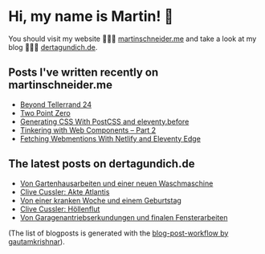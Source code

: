 # Hi, my name is Martin! 👋 
You should visit my website 👨🏼‍💻  [martinschneider.me](https://martinschneider.me) and take a look at my blog 🤷🏼‍♂️ [dertagundich.de](https://www.dertagundich.de).

## Posts I've written recently on martinschneider.me
<!-- MSME-POST-LIST:START -->
- [Beyond Tellerrand 24](https://martinschneider.me/articles/beyond-tellerrand-24/)
- [Two Point Zero](https://martinschneider.me/articles/two-point-zero/)
- [Generating CSS With PostCSS and eleventy.before](https://martinschneider.me/articles/generating-css-with-postcss-and-eleventy-before/)
- [Tinkering with Web Components – Part 2](https://martinschneider.me/articles/tinkering-with-web-components-part-2/)
- [Fetching Webmentions With Netlify and Eleventy Edge](https://martinschneider.me/articles/fetching-webmentions-with-netlify-and-eleventy-edge/)
<!-- MSME-POST-LIST:END -->

## The latest posts on dertagundich.de
<!-- DTUI-POST-LIST:START -->
- [Von Gartenhausarbeiten und einer neuen Waschmaschine](https://www.dertagundich.de/2024/10/von-gartenhausarbeiten-und-einer-neuen-waschmaschine)
- [Clive Cussler: Akte Atlantis](https://www.dertagundich.de/2024/10/clive-cussler-akte-atlantis)
- [Von einer kranken Woche und einem Geburtstag](https://www.dertagundich.de/2024/09/von-einer-kranken-woche-und-einem-geburtstag)
- [Clive Cussler: Höllenflut](https://www.dertagundich.de/2024/09/clive-cussler-hollenflut)
- [Von Garagenantriebserkundungen und finalen Fensterarbeiten](https://www.dertagundich.de/2024/09/von-garagenantriebserkundungen-und-finalen-fensterarbeiten)
<!-- DTUI-POST-LIST:END -->

(The list of blogposts is generated with the [blog-post-workflow by gautamkrishnar](https://github.com/gautamkrishnar/blog-post-workflow)).
